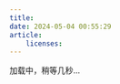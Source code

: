 ```yaml
---
title:
date: 2024-05-04 00:55:29
article:
    licenses:
---
```


<script type="text/javascript" defer src="/js/friends.js"></script>
<div class="links-content">加载中，稍等几秒...</div>